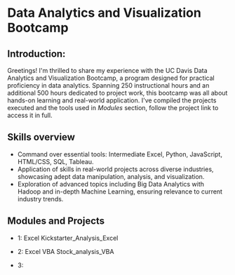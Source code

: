 # Data Analytics and Visualization Bootcamp

## Introduction: 
Greetings! I'm thrilled to share my experience with the UC Davis Data Analytics and Visualization Bootcamp, a program designed for practical proficiency in data analytics. Spanning 250 instructional hours and an additional 500 hours dedicated to project work, this bootcamp was all about hands-on learning and real-world application. 
I've compiled the projects executed and the tools used in *Modules* section, follow the project link to access it in full.

## Skills overview
* Command over essential tools: Intermediate Excel, Python, JavaScript, HTML/CSS, SQL, Tableau.
* Application of skills in real-world projects across diverse industries, showcasing adept data manipulation, analysis, and visualization.
* Exploration of advanced topics including Big Data Analytics with Hadoop and in-depth Machine Learning, ensuring relevance to current industry trends.


## Modules and Projects

* 1: Excel
Kickstarter_Analysis_Excel 

* 2: Excel VBA
Stock_analysis_VBA 

* 3: 
